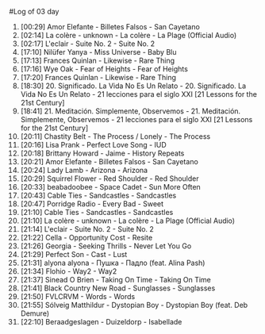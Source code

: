 #Log of 03 day

1. [00:29] Amor Elefante - Billetes Falsos - San Cayetano
1. [02:14] La colère - unknown - La colère - La Plage (Official Audio)
1. [02:17] L'eclair - Suite No. 2 - Suite No. 2
1. [17:10] Nilüfer Yanya - Miss Universe - Baby Blu
1. [17:13] Frances Quinlan - Likewise - Rare Thing
1. [17:16] Wye Oak - Fear of Heights - Fear of Heights
1. [17:20] Frances Quinlan - Likewise - Rare Thing
1. [18:30] 20. Significado. La Vida No Es Un Relato - 20. Significado. La Vida No Es Un Relato - 21 lecciones para el siglo XXI [21 Lessons for the 21st Century]
1. [18:41] 21. Meditación. Simplemente, Observemos - 21. Meditación. Simplemente, Observemos - 21 lecciones para el siglo XXI [21 Lessons for the 21st Century]
1. [20:11] Chastity Belt - The Process / Lonely - The Process
1. [20:16] Lisa Prank - Perfect Love Song - IUD
1. [20:18] Brittany Howard - Jaime - History Repeats
1. [20:21] Amor Elefante - Billetes Falsos - San Cayetano
1. [20:24] Lady Lamb - Arizona - Arizona
1. [20:29] Squirrel Flower - Red Shoulder - Red Shoulder
1. [20:33] beabadoobee - Space Cadet - Sun More Often
1. [20:43] Cable Ties - Sandcastles - Sandcastles
1. [20:47] Porridge Radio - Every Bad - Sweet
1. [21:10] Cable Ties - Sandcastles - Sandcastles
1. [21:10] La colère - unknown - La colère - La Plage (Official Audio)
1. [21:14] L'eclair - Suite No. 2 - Suite No. 2
1. [21:22] Cella - Opportunity Cost - Resite
1. [21:26] Georgia - Seeking Thrills - Never Let You Go
1. [21:29] Perfect Son - Cast - Lust
1. [21:31] alyona alyona - Пушка - Падло (feat. Alina Pash)
1. [21:34] Flohio - Way2 - Way2
1. [21:37] Sinead O Brien - Taking On Time - Taking On Time
1. [21:41] Black Country New Road - Sunglasses - Sunglasses
1. [21:50] FVLCRVM - Words - Words
1. [21:55] Sólveig Matthildur - Dystopian Boy - Dystopian Boy (feat. Deb Demure)
1. [22:10] Beraadgeslagen - Duizeldorp - Isabellade
